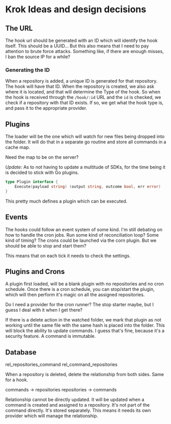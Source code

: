 # Krok Ideas and design decisions

## The URL

The hook url should be generated with an ID which will identify the hook itself.
This should be a UUID... But this also means that I need to pay attention to brute force
attacks. Something like, if there are enough misses, I ban the source IP for a while?

### Generating the ID

When a repository is added, a unique ID is generated for that repository. The hook
will have that ID. When the repository is created, we also ask where it is located, and
that will determine the Type of the hook. So when the hook is received through the `/hook/:id`
URL and the `id` is checked, we check if a repository with that ID exists. If so,
we get what the hook type is, and pass it to the appropriate provider.

## Plugins

The loader will be the one which will watch for new files being dropped into the folder.
It will do that in a separate go routine and store all commands in a cache map.

Need the map to be on the server?

*Update*: As to not having to update a multitude of SDKs, for the time being it is
decided to stick with Go plugins.

```go
type Plugin interface {
    Execute(payload string) (output string, outcome bool, err error)
}
```

This pretty much defines a plugin which can be executed.

## Events

The hooks could follow an event system of some kind. I'm still debating on how to handle the
cron jobs. Run some kind of reconciliation loop? Some kind of timing? The crons could be
launched via the corn plugin. But we should be able to stop and start them?

This means that on each tick it needs to check the settings.

## Plugins and Crons

A plugin first loaded, will be a blank plugin with no repositories and no cron schedule.
Once there is a cron schedule, you can stop/start the plugin, which will then perform it's
magic on all the assigned repositories.

Do I need a provider for the cron runner? The stop starter maybe, but I guess I deal with it
when I get there?

If there is a delete action in the watched folder, we mark that plugin as not working until the same
file with the same hash is placed into the folder. This will block the ability to update commands.
I guess that's fine, because it's a security feature. A command is immutable.

## Database

rel_repositories_command
rel_command_repositories

When a repository is deleted, delete the relationship from both sides. Same for a hook.

commands -> repositories
repositories -> commands

Relationship cannot be directly updated. It will be updated when a command is created and
assigned to a repository. It's not part of the command directly. It's stored separately.
This means it needs its own provider which will manage the relationship.
